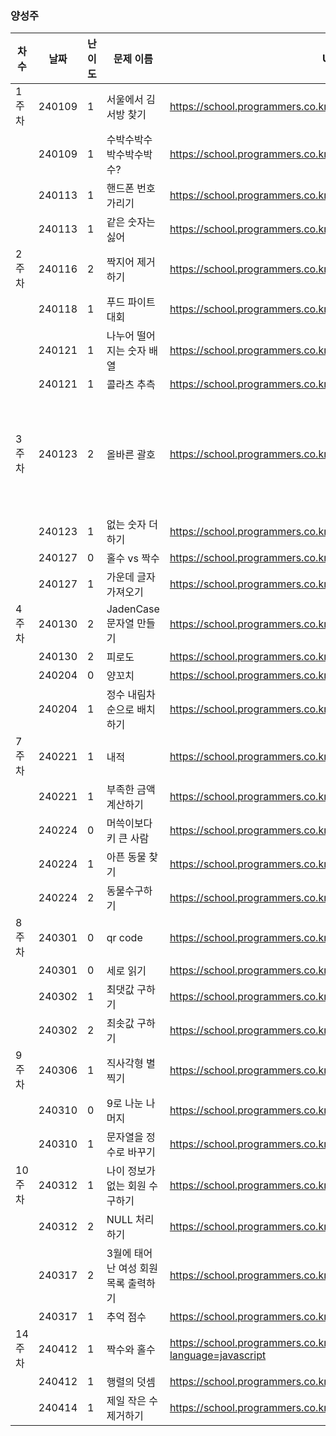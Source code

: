 
### 양성주
|차수|날짜|난이도|문제 이름|URL|비고|
|----|----|----|----|----|----|
|1주차|240109|1|서울에서 김서방 찾기|https://school.programmers.co.kr/learn/courses/30/lessons/12919|
||240109|1|수박수박수박수박수박수?|https://school.programmers.co.kr/learn/courses/30/lessons/12922|
||240113|1|핸드폰 번호 가리기|https://school.programmers.co.kr/learn/courses/30/lessons/12948|
||240113|1|같은 숫자는 싫어|https://school.programmers.co.kr/learn/courses/30/lessons/12906|
|2주차|240116|2|짝지어 제거하기|https://school.programmers.co.kr/learn/courses/30/lessons/12973||
||240118|1|푸드 파이트 대회|https://school.programmers.co.kr/learn/courses/30/lessons/134240||
||240121|1|나누어 떨어지는 숫자 배열|https://school.programmers.co.kr/learn/courses/30/lessons/12910||
||240121|1|콜라츠 추측|https://school.programmers.co.kr/learn/courses/30/lessons/12943||
|3주차|240123|2|올바른 괄호|https://school.programmers.co.kr/learn/courses/30/lessons/12909|알고리즘 고득점 Kit|
||240123|1|없는 숫자 더하기|https://school.programmers.co.kr/learn/courses/30/lessons/86051||
||240127|0|홀수 vs 짝수|https://school.programmers.co.kr/learn/courses/30/lessons/181887||
||240127|1|가운데 글자 가져오기|https://school.programmers.co.kr/learn/courses/30/lessons/12903||
|4주차|240130|2|JadenCase 문자열 만들기|https://school.programmers.co.kr/learn/courses/30/lessons/12951||
||240130|2|피로도|https://school.programmers.co.kr/learn/courses/30/lessons/87946|dfs|
||240204|0|양꼬치|https://school.programmers.co.kr/learn/courses/30/lessons/120830||
||240204|1|정수 내림차순으로 배치하기|https://school.programmers.co.kr/learn/courses/30/lessons/12933||
|7주차|240221|1|내적|https://school.programmers.co.kr/learn/courses/30/lessons/70128||
||240221|1|부족한 금액 계산하기|https://school.programmers.co.kr/learn/courses/30/lessons/82612||
||240224|0|머쓱이보다 키 큰 사람|https://school.programmers.co.kr/learn/courses/30/lessons/120585||
||240224|1|아픈 동물 찾기|https://school.programmers.co.kr/learn/courses/30/lessons/59036||
||240224|2|동물수구하기|https://school.programmers.co.kr/learn/courses/30/lessons/59406||
|8주차|240301|0|qr code|https://school.programmers.co.kr/learn/courses/30/lessons/181903||
||240301|0|세로 읽기|https://school.programmers.co.kr/learn/courses/30/lessons/181904||
||240302|1|최댓값 구하기|https://school.programmers.co.kr/learn/courses/30/lessons/59415||
||240302|2|최솟값 구하기|https://school.programmers.co.kr/learn/courses/30/lessons/59038||
|9주차|240306|1|직사각형 별찍기|https://school.programmers.co.kr/learn/courses/30/lessons/181903||
||240310|0|9로 나눈 나머지|https://school.programmers.co.kr/learn/courses/30/lessons/181914||
||240310|1|문자열을 정수로 바꾸기|https://school.programmers.co.kr/learn/courses/30/lessons/12925||
|10주차|240312|1|나이 정보가 없는 회원 수 구하기|https://school.programmers.co.kr/learn/courses/30/lessons/131528||
||240312|2|NULL 처리하기|https://school.programmers.co.kr/learn/courses/30/lessons/59410||
||240317|2|3월에 태어난 여성 회원 목록 출력하기|https://school.programmers.co.kr/learn/courses/30/lessons/131120||
||240317|1|추억 점수|https://school.programmers.co.kr/learn/courses/30/lessons/176963||
|14주차|240412|1|짝수와 홀수|https://school.programmers.co.kr/learn/courses/30/lessons/12937?language=javascript||
||240412|1|행렬의 덧셈|https://school.programmers.co.kr/learn/courses/30/lessons/12950||
||240414|1|제일 작은 수 제거하기|https://school.programmers.co.kr/learn/courses/30/lessons/12935||
